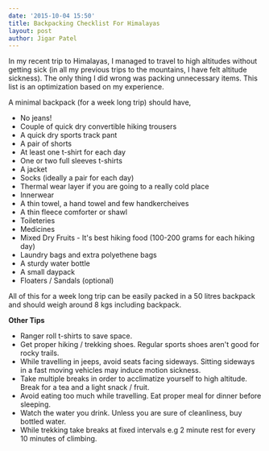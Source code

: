 ```yaml
---
date: '2015-10-04 15:50'
title: Backpacking Checklist For Himalayas
layout: post
author: Jigar Patel
---
```


In my recent trip to Himalayas, I managed to travel to high altitudes
without getting sick (in all my previous trips to the mountains, I have
felt altitude sickness). The only thing I did wrong was packing
unnecessary items. This list is an optimization based on my experience.

A minimal backpack (for a week long trip) should have,

+ No jeans!
+ Couple of quick dry convertible hiking trousers
+ A quick dry sports track pant
+ A pair of shorts
+ At least one t-shirt for each day
+ One or two full sleeves t-shirts
+ A jacket
+ Socks (ideally a pair for each day)
+ Thermal wear layer if you are going to a really cold place
+ Innerwear
+ A thin towel, a hand towel and few handkercheives
+ A thin fleece comforter or shawl
+ Toileteries
+ Medicines
+ Mixed Dry Fruits - It's best hiking food (100-200 grams for each hiking
  day)
+ Laundry bags and extra polyethene bags
+ A sturdy water bottle
+ A small daypack
+ Floaters / Sandals (optional)

All of this for a week long trip can be easily packed in a 50 litres
backpack and should weigh around 8 kgs including backpack.

**Other Tips**

+ Ranger roll t-shirts to save space.
+ Get proper hiking / trekking shoes. Regular sports shoes aren't good
  for rocky trails.
+ While travelling in jeeps, avoid seats facing sideways. Sitting sideways
  in a fast moving vehicles may induce motion sickness.
+ Take multiple breaks in order to acclimatize yourself to high
  altitude. Break for a tea and a light snack / fruit.
+ Avoid eating too much while travelling. Eat proper meal for dinner
  before sleeping.
+ Watch the water you drink. Unless you are sure of cleanliness, buy
  bottled water.
+ While trekking take breaks at fixed intervals e.g 2 minute rest for
  every 10 minutes of climbing.
